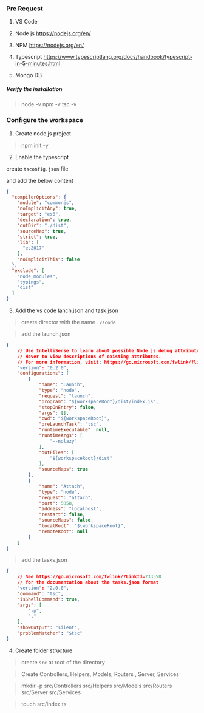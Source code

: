 ### Pre Request 

1. VS Code

2. Node js https://nodejs.org/en/

3. NPM https://nodejs.org/en/

4. Typescript https://www.typescriptlang.org/docs/handbook/typescript-in-5-minutes.html

5. Mongo DB


##### Verify the installation 

> node -v
> npm -v
> tsc -v

### Configure the workspace

1. Create node js project

> npm init -y


2. Enable the typescript

create `tsconfig.json` file 

and add the below content

```json
{
  "compilerOptions": {
    "module": "commonjs",
    "noImplicitAny": true,
    "target": "es6",
    "declaration": true,
    "outDir": "./dist",
    "sourceMap": true,
    "strict": true,
    "lib": [
      "es2017"
    ],
    "noImplicitThis": false
  },
  "exclude": [
    "node_modules",
    "typings",
    "dist"
  ]
}
```

3. Add the vs code lanch.json and task.json 

> create director with the name `.vscode`

> add the launch.json 

```json
{
    // Use IntelliSense to learn about possible Node.js debug attributes.
    // Hover to view descriptions of existing attributes.
    // For more information, visit: https://go.microsoft.com/fwlink/?linkid=830387
    "version": "0.2.0",
    "configurations": [
        {
            "name": "Launch",
            "type": "node",
            "request": "launch",
            "program": "${workspaceRoot}/dist/index.js",
            "stopOnEntry": false,
            "args": [],
            "cwd": "${workspaceRoot}",
            "preLaunchTask": "tsc",
            "runtimeExecutable": null,
            "runtimeArgs": [
                "--nolazy"
            ],
            "outFiles": [
                "${workspaceRoot}/dist"
            ],
            "sourceMaps": true
        },
        {
            "name": "Attach",
            "type": "node",
            "request": "attach",
            "port": 5858,
            "address": "localhost",
            "restart": false,
            "sourceMaps": false,
            "localRoot": "${workspaceRoot}",
            "remoteRoot": null
        }
    ]
}
```

> add the tasks.json

```json
{
    // See https://go.microsoft.com/fwlink/?LinkId=733558
    // for the documentation about the tasks.json format
    "version": "2.0.0",
    "command": "tsc",
    "isShellCommand": true,
    "args": [
        "-p",
        "."
    ],
    "showOutput": "silent",
    "problemMatcher": "$tsc"
}
```


4. Create folder structure 

> create `src` at root of the directory

> Create Controllers, Helpers, Models, Routers , Server, Services 

> mkdir -p src/Controllers src/Helpers src/Models src/Routers src/Server src/Services

> touch src/index.ts



